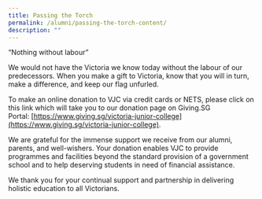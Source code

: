```yaml
---
title: Passing the Torch
permalink: /alumni/passing-the-torch-content/
description: ""
---
```

“Nothing without labour”

We would not have the Victoria we know today without the labour of our predecessors. When you make a gift to Victoria, know that you will in turn, make a difference, and keep our flag unfurled.

To make an online donation to VJC via credit cards or NETS, please click on this link which will take you to our donation page on Giving.SG Portal: [https://www.giving.sg/victoria-junior-college](https://www.giving.sg/victoria-junior-college).

We are grateful for the immense support we receive from our alumni, parents, and well-wishers. Your donation enables VJC to provide programmes and facilities beyond the standard provision of a government school and to help deserving students in need of financial assistance.

We thank you for your continual support and partnership in delivering holistic education to all Victorians.